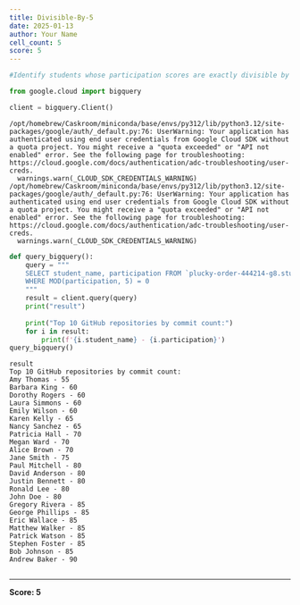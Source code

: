 ```yaml
---
title: Divisible-By-5
date: 2025-01-13
author: Your Name
cell_count: 5
score: 5
---
```


```python
#Identify students whose participation scores are exactly divisible by 5.
```


```python
from google.cloud import bigquery
```


```python
client = bigquery.Client()
```

    /opt/homebrew/Caskroom/miniconda/base/envs/py312/lib/python3.12/site-packages/google/auth/_default.py:76: UserWarning: Your application has authenticated using end user credentials from Google Cloud SDK without a quota project. You might receive a "quota exceeded" or "API not enabled" error. See the following page for troubleshooting: https://cloud.google.com/docs/authentication/adc-troubleshooting/user-creds. 
      warnings.warn(_CLOUD_SDK_CREDENTIALS_WARNING)
    /opt/homebrew/Caskroom/miniconda/base/envs/py312/lib/python3.12/site-packages/google/auth/_default.py:76: UserWarning: Your application has authenticated using end user credentials from Google Cloud SDK without a quota project. You might receive a "quota exceeded" or "API not enabled" error. See the following page for troubleshooting: https://cloud.google.com/docs/authentication/adc-troubleshooting/user-creds. 
      warnings.warn(_CLOUD_SDK_CREDENTIALS_WARNING)



```python
def query_bigquery():
    query = """
    SELECT student_name, participation FROM `plucky-order-444214-g8.student_data.student_data_madhuri` 
    WHERE MOD(participation, 5) = 0
    """
    result = client.query(query)
    print("result")
    
    print("Top 10 GitHub repositories by commit count:")
    for i in result:
        print(f'{i.student_name} - {i.participation}')
query_bigquery()
```

    result
    Top 10 GitHub repositories by commit count:
    Amy Thomas - 55
    Barbara King - 60
    Dorothy Rogers - 60
    Laura Simmons - 60
    Emily Wilson - 60
    Karen Kelly - 65
    Nancy Sanchez - 65
    Patricia Hall - 70
    Megan Ward - 70
    Alice Brown - 70
    Jane Smith - 75
    Paul Mitchell - 80
    David Anderson - 80
    Justin Bennett - 80
    Ronald Lee - 80
    John Doe - 80
    Gregory Rivera - 85
    George Phillips - 85
    Eric Wallace - 85
    Matthew Walker - 85
    Patrick Watson - 85
    Stephen Foster - 85
    Bob Johnson - 85
    Andrew Baker - 90



```python

```


---
**Score: 5**
